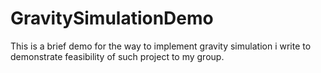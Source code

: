 # GravitySimulationDemo
This is a brief demo for the way to implement gravity simulation i write to demonstrate feasibility of such project to my group.

